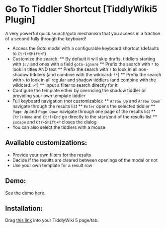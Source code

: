 # Go To Tiddler Shortcut [TiddlyWiki5 Plugin]

A very powerful quick search/goto mechanism that you access in a fraction of a second fully through the keyboard!

 * Access the Goto modal with a configurable keyboard shortcut (defaults to `Ctrl+Shift+P`)
 * Customize the search:
 ** By default it will skip drafts, tiddlers starting with `$:/` and ones with a field `goto-ignore`
 ** Prefix the search with `*` to look in titles AND text
 ** Prefix the search with `!` to look in all non-shadow tiddlers (and combine with the wildcard: `!*`)
 ** Prefix the search with `>` to look in all regular and shadow tiddlers (and combine with the wildcard: `>*`)
 ** Input a filter to search directly for it
 * Configure the template either by overriding the shadow tiddler or providing your own template tiddler
 * Full keyboard navigation (not customizable):
 ** `Arrow Up` and `Arrow Down` navigate through the results list
 ** `Enter` opens the selected tiddler
 ** `Page Up` and `Page Down` navigate through one page of the results list
 ** `Ctrl+Home` and `Ctrl+End` go directly to the start/end of the results list
 ** `Escape` and `Ctr+Shift+P` closes the dialog
 * You can also select the tiddlers with a mouse

## Available customizations:

 * Provide your own filters for the results
 * Decide if the results are cleared between openings of the modal or not
 * Use your own template for a result row

## Demo:

See the demo [here](https://evidentlycube.github.io/TW5-PluginShowcase/#Go%20To%20Shortcut).

## Installation:

Drag [this link](https://evidentlycube.github.io/TW5-PluginShowcase/#%24%3A%2Fplugins%2FEvidentlyCube%2FGoToShortcut) into your TiddlyWiki 5 page/tab.